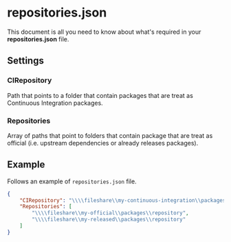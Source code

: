 # repositories.json

This document is all you need to know about what's required in your **repositories.json** file.

## Settings

### CIRepository

Path that points to a folder that contain packages that are treat as Continuous Integration packages.

### Repositories

Array of paths that point to folders that contain package that are treat as official (i.e. upstream dependencies or already releases packages).

## Example

Follows an example of `repositories.json` file.

```json
{
    "CIRepository": "\\\\fileshare\\my-continuous-integration\\packages\\repository",
    "Repositories": [
        "\\\\fileshare\\my-official\\packages\\repository",
        "\\\\fileshare\\my-released\\packages\\repository"
    ]
}
```
